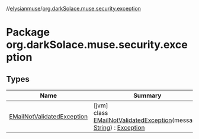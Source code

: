 //[elysianmuse](../../index.md)/[org.darkSolace.muse.security.exception](index.md)

# Package org.darkSolace.muse.security.exception

## Types

| Name | Summary |
|---|---|
| [EMailNotValidatedException](-e-mail-not-validated-exception/index.md) | [jvm]<br>class [EMailNotValidatedException](-e-mail-not-validated-exception/index.md)(message: [String](https://kotlinlang.org/api/latest/jvm/stdlib/kotlin/-string/index.html)) : [Exception](https://docs.oracle.com/javase/8/docs/api/java/lang/Exception.html) |
